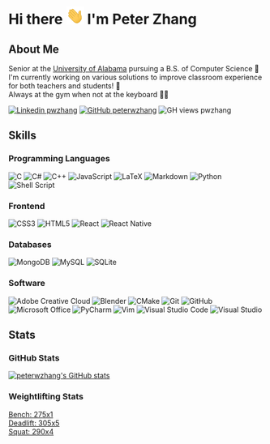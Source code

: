 # Hi there <img src="./assets/Hi.gif" width="35px"> I'm Peter Zhang

## About Me

Senior at the [University of Alabama](https://cs.ua.edu/) pursuing a B.S. of Computer Science 🐘  
I'm currently working on various solutions to improve classroom experience for both teachers and students! 📖  
Always at the gym when not at the keyboard 😤💪  

[![Linkedin pwzhang](https://img.shields.io/badge/-pwzhang-blue?style=social&logo=Linkedin&logoColor=blue&link=https://www.linkedin.com/in/pwzhang/)](https://www.linkedin.com/in/pwzhang/) [![GitHub peterwzhang](https://img.shields.io/github/followers/peterwzhang?label=follow&style=social)](https://github.com/peterwzhang) ![GH views pwzhang](https://komarev.com/ghpvc/?username=peterwzhang)

## Skills

### Programming Languages

![C](https://img.shields.io/badge/C-%2300599C.svg?style=flat&logo=c&logoColor=white) ![C#](https://img.shields.io/badge/C%23-%23239120.svg?style=flat&logo=c-sharp&logoColor=white) ![C++](https://img.shields.io/badge/C++-%2300599C.svg?style=flat&logo=c%2B%2B&logoColor=white) ![JavaScript](https://img.shields.io/badge/JavaScript-%23323330.svg?style=flat&logo=javascript&logoColor=%23F7DF1E) ![LaTeX](https://img.shields.io/badge/LaTeX-%23008080.svg?style=flat&logo=latex&logoColor=white) ![Markdown](https://img.shields.io/badge/Markdown-%23000000.svg?style=flat&logo=markdown&logoColor=white) ![Python](https://img.shields.io/badge/Python-3670A0?style=flat&logo=python&logoColor=ffdd54) ![Shell Script](https://img.shields.io/badge/Shell_Script-%23121011.svg?style=flat&logo=gnu-bash&logoColor=white)

### Frontend

![CSS3](https://img.shields.io/badge/CSS3-%231572B6.svg?style=flat&logo=css3&logoColor=white) ![HTML5](https://img.shields.io/badge/HTML5-%23E34F26.svg?style=flat&logo=html5&logoColor=white) ![React](https://img.shields.io/badge/React-%2320232a.svg?style=flat&logo=React&logoColor=%2361DAFB) ![React Native](https://img.shields.io/badge/React_Native-%2320232a.svg?style=flat&logo=react&logoColor=%2361DAFB)

### Databases

![MongoDB](https://img.shields.io/badge/MongoDB-%234ea94b.svg?style=flat&logo=mongodb&logoColor=white) ![MySQL](https://img.shields.io/badge/MySQL-%2300f.svg?style=flat&logo=mysql&logoColor=white) ![SQLite](https://img.shields.io/badge/SQLite-%2307405e.svg?style=flat&logo=sqlite&logoColor=white)

### Software

![Adobe Creative Cloud](https://img.shields.io/badge/Adobe%20Creative%20Cloud-DA1F26.svg?style=flat&logo=Adobe%20Creative%20Cloud&logoColor=white) ![Blender](https://img.shields.io/badge/Blender-%23F5792A.svg?style=flat&logo=blender&logoColor=white) ![CMake](https://img.shields.io/badge/CMake-%23008FBA.svg?style=flat&logo=cmake&logoColor=white) ![Git](https://img.shields.io/badge/Git-%23F05033.svg?style=flat&logo=git&logoColor=white) ![GitHub](https://img.shields.io/badge/GitHub-%23121011.svg?style=flat&logo=github&logoColor=white) ![Microsoft Office](https://img.shields.io/badge/Microsoft_Office-D83B01?style=flat&logo=microsoft-office&logoColor=white) ![PyCharm](https://img.shields.io/badge/PyCharm-143?style=flat&logo=pycharm&logoColor=black&color=black&labelColor=green) ![Vim](https://img.shields.io/badge/VIM-%2311AB00.svg?style=flat&logo=vim&logoColor=white) ![Visual Studio Code](https://img.shields.io/badge/Visual%20Studio%20Code-0078d7.svg?style=flat&logo=visual-studio-code&logoColor=white) ![Visual Studio](https://img.shields.io/badge/Visual%20Studio-5C2D91.svg?style=flat&logo=visual-studio&logoColor=white)

## Stats

### GitHub Stats

[![peterwzhang's GitHub stats](https://github-readme-stats.vercel.app/api?username=peterwzhang&show_icons=true&count_private=true)](https://github.com/peterwzhang)

### Weightlifting Stats

[Bench: 275x1](https://alabama.box.com/shared/static/2aw3lkm5c2k9o9rimqwl7iendbdeypnl.mov)  
[Deadlift: 305x5](https://alabama.box.com/shared/static/49ozsfrgs4lic8nzaejmwp953ch8mdsq.mov)  
[Squat: 290x4](https://alabama.box.com/shared/static/gcrnvh0r8nfzp7d36uz2r2k5cnvvo75g.mov)  
